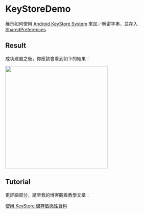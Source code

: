 # KeyStoreDemo
展示如何使用 [Android KeyStore System](https://developer.android.com/training/articles/keystore.html) 來加／解密字串，並存入
[SharedPreferences](https://developer.android.com/reference/android/content/SharedPreferences.html).

## Result
成功建置之後，你應該會看到如下的結果：

<img src="https://github.com/joetsaitw/KeyStoreDemo/blob/master/screenshot/Screenshot.png" width="320">



## Tutorial
更詳細部分，請至我的博客觀看教學文章：

[使用 KeyStore 儲存敏感性資料](https://medium.com/@joetsai/%E4%BD%BF%E7%94%A8keystore-%E5%84%B2%E5%AD%98%E6%95%8F%E6%84%9F%E6%80%A7%E8%B3%87%E6%96%99-92ad9b236e58)
